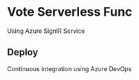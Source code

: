 # Vote Serverless Func

Using Azure SignlR Service

## Deploy

Continuous integration using Azure DevOps
